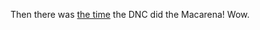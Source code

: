 Then there was <a href="https://twitter.com/timjhogan/status/1295350118573641731">the time</a> the DNC did the Macarena! Wow. 
